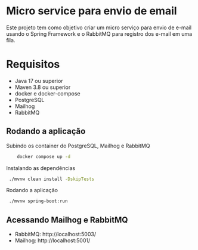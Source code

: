 # Micro service para envio de email
Este projeto tem como objetivo criar um micro serviço para envio de e-mail usando o Spring Framework e o RabbitMQ para registro dos e-mail em uma fila.

# Requisitos
- Java 17 ou superior
- Maven 3.8 ou superior
- docker e docker-compose
- PostgreSQL
- Mailhog
- RabbitMQ


## Rodando a aplicação

Subindo os container do PostgreSQL, Mailhog e RabbitMQ
```sh
    docker compose up -d
```

Instalando as dependências
```sh
 ./mvnw clean install -DskipTests
```

Rodando a aplicação
```sh
 ./mvnw spring-boot:run 
```

## Acessando Mailhog e RabbitMQ

- RabbitMQ: http://localhost:5003/
- Mailhog: http://localhost:5001/